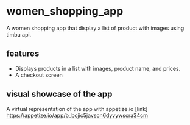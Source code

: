 # women_shopping_app

A women shopping app that display a list of product with images using timbu api.

## features

- Displays products in a list with images, product name, and prices.
- A checkout screen

## visual showcase of the app

A virtual representation of the app with appetize.io
[link] https://appetize.io/app/b_bcjic5javscn6dyvywscra34cm
